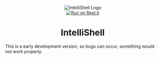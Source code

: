 <div align="center">

![IntelliShell Logo](https://raw.githubusercontent.com/rahmanlar/intellishell/main/resources/intellishell.png)<br>
[![Run on Repl.it](https://repl.it/badge/github/rahmanlar/intellishell)](http://intellishell.rahmanlarrepl.run/)
# IntelliShell
</div>
This is a early development version, so bugs can occur, something would not work properly.



